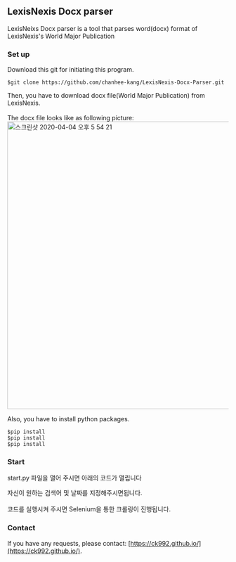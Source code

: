 ## LexisNexis Docx parser
LexisNeixs Docx parser is a tool that parses word(docx) format of LexisNexis's World Major Publication

### Set up
Download this git for initiating this program.
```
$git clone https://github.com/chanhee-kang/LexisNexis-Docx-Parser.git
```
Then, you have to download docx file(World Major Publication) from LexisNexis.<br><br>
The docx file looks like as following picture:
<img width="654" alt="스크린샷 2020-04-04 오후 5 54 21" src="https://user-images.githubusercontent.com/26376653/78422856-62567e00-769d-11ea-86af-e1a0d408b9de.png">

Also, you have to install python packages.
```
$pip install
$pip install
$pip install
```

### Start
start.py 파일을 열어 주시면 아래의 코드가 열립니다

자신이 원하는 검색어 및 날짜를 지정해주시면됩니다. <br><br>
코드를 실행시켜 주시면 Selenium을 통한 크롤링이 진행됩니다.

### Contact
If you have any requests, please contact: [https://ck992.github.io/](https://ck992.github.io/).
